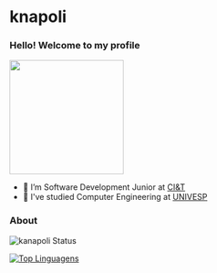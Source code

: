 # knapoli

### Hello! Welcome to my profile
<img style="margin: 0 auto" src="https://media.giphy.com/media/xT9IgG50Fb7Mi0prBC/giphy.gif" height="200">

- 👷 I’m Software Development Junior at <a target="_blank" href="https://ciandt.com/br/pt-br/home">CI&T</a>
- 👷 I've studied Computer Engineering at <a target="_blank" href="https://univesp.br/">UNIVESP</a>



### About
![kanapoli Status](https://github-readme-stats.vercel.app/api?username=knapoli&show_icons=true)


[![Top Linguagens](https://github-readme-stats.vercel.app/api/top-langs/?username=knapoli&layout=compact)](https://github.com/anuraghazra/github-readme-stats)






